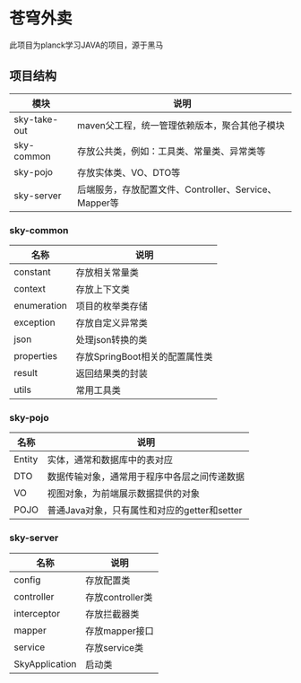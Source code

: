 # 苍穹外卖
此项目为planck学习JAVA的项目，源于黑马

## 项目结构
|模块|说明|
|----|----|
|sky-take-out|maven父工程，统一管理依赖版本，聚合其他子模块|
|sky-common|存放公共类，例如：工具类、常量类、异常类等|
|sky-pojo|存放实体类、VO、DTO等|
|sky-server|后端服务，存放配置文件、Controller、Service、Mapper等|

### sky-common

|名称|说明|
|----|----|
|constant|存放相关常量类|
|context|存放上下文类|
|enumeration|项目的枚举类存储|
|exception|存放自定义异常类|
|json|处理json转换的类|
|properties|存放SpringBoot相关的配置属性类|
|result|返回结果类的封装|
|utils|常用工具类|

### sky-pojo

|名称|说明|
|----|----|
|Entity|实体，通常和数据库中的表对应|
|DTO|数据传输对象，通常用于程序中各层之间传递数据|
|VO|视图对象，为前端展示数据提供的对象|
|POJO|普通Java对象，只有属性和对应的getter和setter|

### sky-server

|名称|说明|
|----|----|
|config|存放配置类|
|controller|存放controller类|
|interceptor|存放拦截器类|
|mapper|存放mapper接口|
|service|存放service类|
|SkyApplication|启动类|



